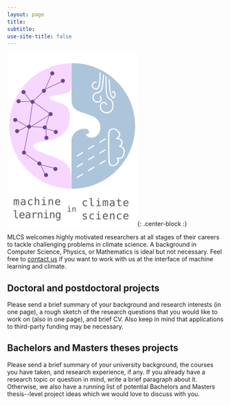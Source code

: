 ```yaml
---
layout: page
title:
subtitle:
use-site-title: false
---
```

![MLCS-Logo](/img/mlcs_logo_small.png){: .center-block :}

MLCS welcomes highly motivated researchers at all stages of their
careers to tackle challenging problems in climate science. A background
in Computer Science, Physics, or Mathematics is ideal but not necessary.
Feel free to [contact
us](https://mlcs.github.io/about/our-group/#contact) if you want to work
with us at the interface of machine learning and climate.

## Doctoral and postdoctoral projects

Please send a brief summary of your background and research interests
(in one page), a rough sketch of the research questions that you would
like to work on (also in one page), and brief CV. Also keep in mind that
applications to third-party funding may be necessary.

## Bachelors and Masters theses projects

Please send a brief summary of your university background, the courses
you have taken, and research experience, if any. If you already have a
research topic or question in mind, write a brief paragraph about it.
Otherwise, we also have a running list of potential Bachelors and
Masters thesis--level project ideas which we would love to discuss with
you.
